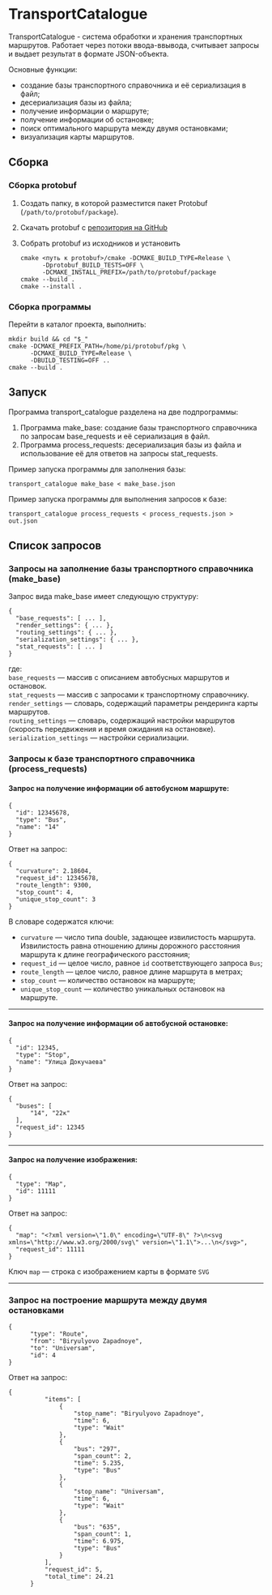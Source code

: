 # TransportCatalogue

TransportCatalogue - система обработки и хранения транспортных маршрутов. Работает через потоки ввода-ввывода, считывает запросы и выдает результат в формате JSON-объекта.

Основные функции:
 - создание базы транспортного справочника и её сериализация в файл;
 - десериализация базы из файла;
 - получение информации о маршруте;
 - получение информации об остановке;
 - поиск оптимального маршрута между двумя остановками;
 - визуализация карты маршрутов.

## Сборка

### Сборка protobuf

1.  Создать папку, в которой разместится пакет Protobuf (`/path/to/protobuf/package`).

2. Скачать protobuf с [репозитория на GitHub](https://github.com/protocolbuffers/protobuf/releases/tag/v3.19.4)

3. Собрать protobuf из исходников и установить
    ```
    cmake <путь к protobuf>/cmake -DCMAKE_BUILD_TYPE=Release \
          -Dprotobuf_BUILD_TESTS=OFF \
          -DCMAKE_INSTALL_PREFIX=/path/to/protobuf/package
    cmake --build .
    cmake --install . 
    ```

### Сборка программы
Перейти в каталог проекта, выполнить:
```
mkdir build && cd "$_"
cmake -DCMAKE_PREFIX_PATH=/home/pi/protobuf/pkg \
      -DCMAKE_BUILD_TYPE=Release \
      -DBUILD_TESTING=OFF ..
cmake --build .
```

## Запуск

Программа transport_catalogue разделена на две подпрограммы:
1. Программа make_base: создание базы транспортного справочника по запросам base_requests и её сериализация в файл.
2. Программа process_requests: десериализация базы из файла и использование её для ответов на запросы stat_requests. 

Пример запуска программы для заполнения базы:
```
transport_catalogue make_base < make_base.json
```

Пример запуска программы для выполнения запросов к базе:
```
transport_catalogue process_requests < process_requests.json > out.json
```

## Список запросов

### **Запросы на заполнение базы транспортного справочника (make_base)**

Запрос вида make_base имеет следующую структуру:  
```
{
  "base_requests": [ ... ],
  "render_settings": { ... },
  "routing_settings": { ... },
  "serialization_settings": { ... },
  "stat_requests": [ ... ]
}
```  
где:  
`base_requests` — массив с описанием автобусных маршрутов и остановок.  
`stat_requests` — массив с запросами к транспортному справочнику.  
`render_settings` — словарь, содержащий параметры рендеринга карты маршрутов.  
`routing_settings` — словарь, содержащий настройки маршрутов (скорость передвижения и время ожидания на остановке).  
`serialization_settings` — настройки сериализации.

### **Запросы к базе транспортного справочника (process_requests)**

#### Запрос на получение информации об автобусном маршруте:
```
{
  "id": 12345678,
  "type": "Bus",
  "name": "14"
} 
``` 
Ответ на запрос:
```
{
  "curvature": 2.18604,
  "request_id": 12345678,
  "route_length": 9300,
  "stop_count": 4,
  "unique_stop_count": 3
} 
```
В словаре содержатся ключи:
- `curvature` — число типа double, задающее извилистость маршрута. Извилистость равна отношению длины дорожного расстояния маршрута к длине географического расстояния;  
- `request_id` — целое число, равное `id` соответствующего запроса `Bus`;  
- `route_length` — целое число, равное длине маршрута в метрах;  
- `stop_count` — количество остановок на маршруте;  
- `unique_stop_count` — количество уникальных остановок на маршруте.
---
#### Запрос на получение информации об автобусной остановке:
```
{
  "id": 12345,
  "type": "Stop",
  "name": "Улица Докучаева"
} 
```
Ответ на запрос:
```
{
  "buses": [
      "14", "22к"
  ],
  "request_id": 12345
} 
```
---
#### Запрос на получение изображения:
```
{
  "type": "Map",
  "id": 11111
}
```
Ответ на запрос:
```
{
  "map": "<?xml version=\"1.0\" encoding=\"UTF-8\" ?>\n<svg xmlns=\"http://www.w3.org/2000/svg\" version=\"1.1\">...\n</svg>",
  "request_id": 11111
} 
```
Ключ `map` — строка с изображением карты в формате `SVG`

---
### Запрос на построение маршрута между двумя остановками
```
{
      "type": "Route",
      "from": "Biryulyovo Zapadnoye",
      "to": "Universam",
      "id": 4
}
```
Ответ на запрос:
```
{
          "items": [
              {
                  "stop_name": "Biryulyovo Zapadnoye",
                  "time": 6,
                  "type": "Wait"
              },
              {
                  "bus": "297",
                  "span_count": 2,
                  "time": 5.235,
                  "type": "Bus"
              },
              {
                  "stop_name": "Universam",
                  "time": 6,
                  "type": "Wait"
              },
              {
                  "bus": "635",
                  "span_count": 1,
                  "time": 6.975,
                  "type": "Bus"
              }
          ],
          "request_id": 5,
          "total_time": 24.21
      }
 ```
